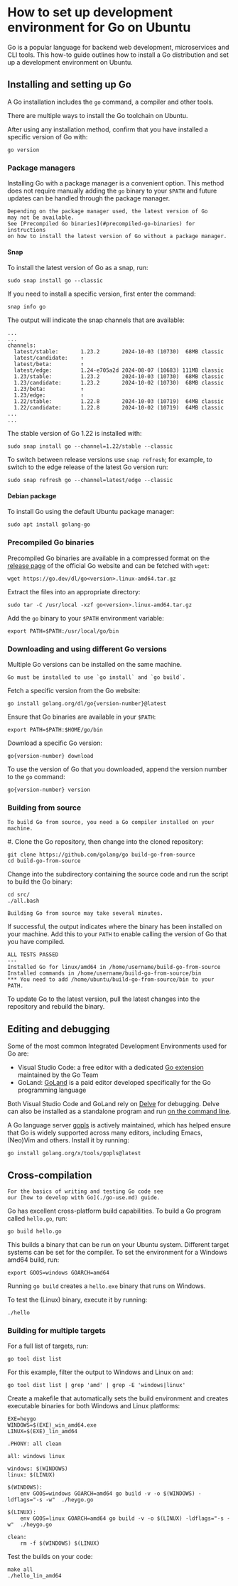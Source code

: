# How to set up development environment for Go on Ubuntu

Go is a popular language for backend web development,
microservices and CLI tools. This how-to guide outlines
how to install a Go distribution and set up a development
environment on Ubuntu.

## Installing and setting up Go

A Go installation includes the `go` command,
a compiler and other tools. 

There are multiple ways to install the Go toolchain on Ubuntu.

After using any installation method, confirm that
you have installed a specific version of Go with:

```none
go version
```

### Package managers

Installing Go with a package manager is a convenient option.
This method does not require manually adding the `go` binary
to your `$PATH` and future updates can be handled through the package manager.

```{note}
Depending on the package manager used, the latest version of Go
may not be available.
See [Precompiled Go binaries](#precompiled-go-binaries) for instructions
on how to install the latest version of Go without a package manager.
```

#### Snap

To install the latest version of Go as a snap, run:

```none
sudo snap install go --classic
```

If you need to install a specific version, first enter the command:

```none
snap info go
```

The output will indicate the snap channels that are available:

```none
...
...
channels:
  latest/stable:       1.23.2       2024-10-03 (10730)  68MB classic
  latest/candidate:    ↑                                     
  latest/beta:         ↑                                     
  latest/edge:         1.24-e705a2d 2024-08-07 (10683) 111MB classic
  1.23/stable:         1.23.2       2024-10-03 (10730)  68MB classic
  1.23/candidate:      1.23.2       2024-10-02 (10730)  68MB classic
  1.23/beta:           ↑                                     
  1.23/edge:           ↑                                     
  1.22/stable:         1.22.8       2024-10-03 (10719)  64MB classic
  1.22/candidate:      1.22.8       2024-10-02 (10719)  64MB classic
...
...
```

The stable version of Go 1.22 is installed with:

```none
sudo snap install go --channel=1.22/stable --classic
```

To switch between release versions use `snap refresh`;
for example, to switch to the edge release of the latest Go version run:

```none
sudo snap refresh go --channel=latest/edge --classic
```

#### Debian package

To install Go using the default Ubuntu package manager:

```
sudo apt install golang-go
```

### Precompiled Go binaries

Precompiled Go binaries are available in a compressed format on the [release page](https://go.dev/dl/) of the official Go website and can be fetched with `wget`:

```none
wget https://go.dev/dl/go<version>.linux-amd64.tar.gz 
```

Extract the files into an appropriate directory:

```none
sudo tar -C /usr/local -xzf go<version>.linux-amd64.tar.gz
```

Add the `go` binary to your `$PATH` environment variable:

```none
export PATH=$PATH:/usr/local/go/bin
```

### Downloading and using different Go versions

Multiple Go versions can be installed on the same machine.

```{note}
Go must be installed to use `go install` and `go build`.
```

Fetch a specific version from the Go website:

```none
go install golang.org/dl/go{version-number}@latest
```

Ensure that Go binaries are available in your `$PATH`:

```none
export PATH=$PATH:$HOME/go/bin
```

Download a specific Go version:

```none
go{version-number} download
```

To use the version of Go that you downloaded, append
the version number to the `go` command:

```none
go{version-number} version
```

### Building from source

```{note}
To build Go from source, you need a Go compiler installed on your machine.
```

#. Clone the Go repository, then change into the cloned repository:

```none
git clone https://github.com/golang/go build-go-from-source
cd build-go-from-source
```

Change into the subdirectory containing the source code and run the script to build the Go binary:

```none
cd src/
./all.bash 
```

```{note}
Building Go from source may take several minutes.
```

If successful, the output indicates where the binary has been installed on your machine.
Add this to your ``PATH`` to enable calling the version of Go that you have compiled.

```none
ALL TESTS PASSED
---
Installed Go for linux/amd64 in /home/username/build-go-from-source
Installed commands in /home/username/build-go-from-source/bin
*** You need to add /home/ubuntu/build-go-from-source/bin to your PATH.

```

To update Go to the latest version, pull the latest changes into the repository and rebuild the binary.

## Editing and debugging

Some of the most common Integrated Development Environments used for Go are:

- Visual Studio Code: a free editor with a dedicated [Go extension](https://marketplace.visualstudio.com/items?itemName=golang.Go) maintained by the Go Team
- GoLand: [GoLand](https://www.jetbrains.com/go/) is a paid editor developed specifically for the Go programming language

Both Visual Studio Code and GoLand rely on [Delve](https://github.com/go-delve/delve) for debugging.
Delve can also be installed as a standalone program and run [on the command line](https://github.com/go-delve/delve/blob/master/Documentation/cli/getting_started.md).

A Go language server [gopls](https://pkg.go.dev/golang.org/x/tools/gopls) is actively maintained, which has helped ensure that Go is widely supported across many editors, including Emacs, (Neo)Vim and others. Install it by running:

```none
go install golang.org/x/tools/gopls@latest
```

## Cross-compilation

```{note}
For the basics of writing and testing Go code see
our [how to develop with Go](./go-use.md) guide.
```

Go has excellent cross-platform build capabilities.
To build a Go program called `hello.go`, run:

```none
go build hello.go
```

This builds a binary that can be run on your Ubuntu system.
Different target systems can be set for the compiler.
To set the environment for a Windows amd64 build, run:

```none
export GOOS=windows GOARCH=amd64
```

Running `go build` creates a `hello.exe` binary that runs on Windows.

To test the (Linux) binary, execute it by running:

```none
./hello
```

### Building for multiple targets

For a full list of targets, run:

```none
go tool dist list
```

For this example, filter the output to Windows and Linux on `amd`:

```none
go tool dist list | grep 'amd' | grep -E 'windows|linux'
```

Create a makefile that automatically sets
the build environment and creates executable binaries for
both Windows and Linux platforms:

```make
EXE=heygo
WINDOWS=$(EXE)_win_amd64.exe
LINUX=$(EXE)_lin_amd64

.PHONY: all clean

all: windows linux

windows: $(WINDOWS)
linux: $(LINUX)

$(WINDOWS):
	env GOOS=windows GOARCH=amd64 go build -v -o $(WINDOWS) -ldflags="-s -w"  ./heygo.go

$(LINUX):
	env GOOS=linux GOARCH=amd64 go build -v -o $(LINUX) -ldflags="-s -w"  ./heygo.go

clean:
	rm -f $(WINDOWS) $(LINUX)
```

Test the builds on your code:

```none
make all
./hello_lin_amd64
```

